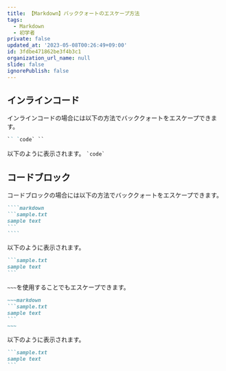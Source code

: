 ```yaml
---
title: 【Markdown】バッククォートのエスケープ方法
tags:
  - Markdown
  - 初学者
private: false
updated_at: '2023-05-08T00:26:49+09:00'
id: 3fdbe471862be3f4b3c1
organization_url_name: null
slide: false
ignorePublish: false
---
```


## インラインコード

インラインコードの場合には以下の方法でバッククォートをエスケープできます。

```markdown
`` `code` ``
```

以下のように表示されます。
`` `code` ``

## コードブロック

コードブロックの場合には以下の方法でバッククォートをエスケープできます。

`````markdown
````markdown
```sample.txt
sample text
```
````
`````

以下のように表示されます。

````markdown
```sample.txt
sample text
```
````

`~~~`を使用することでもエスケープできます。

~~~~markdown
~~~markdown
```sample.txt
sample text
```
~~~
~~~~

以下のように表示されます。

~~~markdown
```sample.txt
sample text
```
~~~
